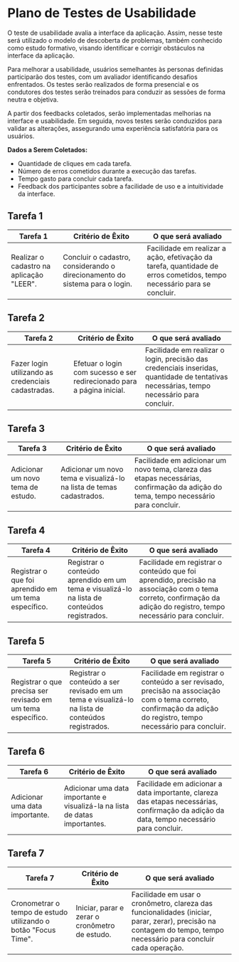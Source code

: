# Plano de Testes de Usabilidade

O teste de usabilidade avalia a interface da aplicação. Assim, nesse teste será utilizado o modelo de descoberta de problemas, também conhecido como estudo formativo, visando identificar e corrigir obstáculos na interface da aplicação. 

Para melhorar a usabilidade, usuários semelhantes às personas definidas participarão dos testes, com um avaliador identificando desafios enfrentados. Os testes serão realizados de forma presencial e os condutores dos testes serão treinados para conduzir as sessões de forma neutra e objetiva.

A partir dos feedbacks coletados, serão implementadas melhorias na interface e usabilidade. Em seguida, novos testes serão conduzidos para validar as alterações, assegurando uma experiência satisfatória para os usuários.

**Dados a Serem Coletados:**

- Quantidade de cliques em cada tarefa.
- Número de erros cometidos durante a execução das tarefas.
- Tempo gasto para concluir cada tarefa.
- Feedback dos participantes sobre a facilidade de uso e a intuitividade da interface.

## Tarefa 1

| **Tarefa 1** | **Critério de Êxito** | **O que será avaliado** |
|--------------|-----------------------|-------------------------|
| Realizar o cadastro na aplicação "LEER".  | Concluir o cadastro, considerando o direcionamento do sistema para o login. | Facilidade em realizar a ação, efetivação da tarefa, quantidade de erros cometidos, tempo necessário para se concluir. |


## Tarefa 2
| **Tarefa 2** | **Critério de Êxito** | **O que será avaliado** |
|--------------|-----------------------|-------------------------|
| Fazer login utilizando as credenciais cadastradas. | Efetuar o login com sucesso e ser redirecionado para a página inicial. | Facilidade em realizar o login, precisão das credenciais inseridas, quantidade de tentativas necessárias, tempo necessário para concluir. |


## Tarefa 3
| **Tarefa 3** | **Critério de Êxito** | **O que será avaliado** |
|--------------|-----------------------|-------------------------|
| Adicionar um novo tema de estudo. | Adicionar um novo tema e visualizá-lo na lista de temas cadastrados. | Facilidade em adicionar um novo tema, clareza das etapas necessárias, confirmação da adição do tema, tempo necessário para concluir. |


## Tarefa 4
| **Tarefa 4** | **Critério de Êxito** | **O que será avaliado** |
|--------------|-----------------------|-------------------------|
| Registrar o que foi aprendido em um tema específico. | Registrar o conteúdo aprendido em um tema e visualizá-lo na lista de conteúdos registrados. | Facilidade em registrar o conteúdo que foi aprendido, precisão na associação com o tema correto, confirmação da adição do registro, tempo necessário para concluir. |

## Tarefa 5
| **Tarefa 5** | **Critério de Êxito** | **O que será avaliado** |
|--------------|-----------------------|-------------------------|
| Registrar o que precisa ser revisado em um tema específico. | Registrar o conteúdo a ser revisado em um tema e visualizá-lo na lista de conteúdos registrados. | Facilidade em registrar o conteúdo a ser revisado, precisão na associação com o tema correto, confirmação da adição do registro, tempo necessário para concluir. |

## Tarefa 6
| **Tarefa 6** | **Critério de Êxito** | **O que será avaliado** |
|--------------|-----------------------|-------------------------|
| Adicionar uma data importante. | Adicionar uma data importante e visualizá-la na lista de datas importantes. | Facilidade em adicionar a data importante, clareza das etapas necessárias, confirmação da adição da data, tempo necessário para concluir. |

## Tarefa 7
| **Tarefa 7** | **Critério de Êxito** | **O que será avaliado** |
|--------------|-----------------------|-------------------------|
| Cronometrar o tempo de estudo utilizando o botão "Focus Time". | Iniciar, parar e zerar o cronômetro de estudo. | Facilidade em usar o cronômetro, clareza das funcionalidades (iniciar, parar, zerar), precisão na contagem do tempo, tempo necessário para concluir cada operação. |
